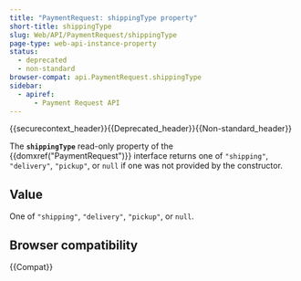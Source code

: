 ```yaml
---
title: "PaymentRequest: shippingType property"
short-title: shippingType
slug: Web/API/PaymentRequest/shippingType
page-type: web-api-instance-property
status:
  - deprecated
  - non-standard
browser-compat: api.PaymentRequest.shippingType
sidebar:
  - apiref:
      - Payment Request API
---
```


{{securecontext_header}}{{Deprecated_header}}{{Non-standard_header}}

The **`shippingType`** read-only property of the
{{domxref("PaymentRequest")}} interface returns one of `"shipping"`,
`"delivery"`, `"pickup"`, or `null` if one was not
provided by the constructor.

## Value

One of `"shipping"`, `"delivery"`, `"pickup"`, or
`null`.

## Browser compatibility

{{Compat}}
